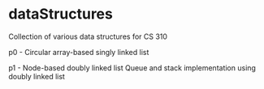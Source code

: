 # dataStructures

Collection of various data structures for CS 310

p0 - 
Circular array-based singly linked list

p1 - 
Node-based doubly linked list
Queue and stack implementation using doubly linked list
